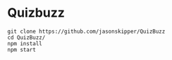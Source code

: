 # Quizbuzz  
`git clone https://github.com/jasonskipper/QuizBuzz`  
`cd QuizBuzz/`  
`npm install`  
`npm start`  
